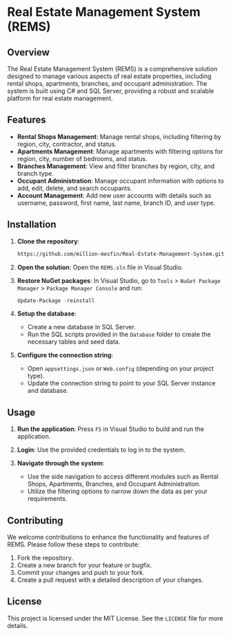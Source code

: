 # Real Estate Management System (REMS)

## Overview

The Real Estate Management System (REMS) is a comprehensive solution designed to manage various aspects of real estate properties, including rental shops, apartments, branches, and occupant administration. The system is built using C# and SQL Server, providing a robust and scalable platform for real estate management.

## Features

-   **Rental Shops Management**: Manage rental shops, including filtering by region, city, contractor, and status.
-   **Apartments Management**: Manage apartments with filtering options for region, city, number of bedrooms, and status.
-   **Branches Management**: View and filter branches by region, city, and branch type.
-   **Occupant Administration**: Manage occupant information with options to add, edit, delete, and search occupants.
-   **Account Management**: Add new user accounts with details such as username, password, first name, last name, branch ID, and user type.

## Installation

1. **Clone the repository**:
    ```bash
    https://github.com/million-mesfin/Real-Estate-Management-System.git
    ```
2. **Open the solution**:
   Open the `REMS.sln` file in Visual Studio.

3. **Restore NuGet packages**:
   In Visual Studio, go to `Tools` > `NuGet Package Manager` > `Package Manager Console` and run:

    ```powershell
    Update-Package -reinstall
    ```

4. **Setup the database**:

    - Create a new database in SQL Server.
    - Run the SQL scripts provided in the `Database` folder to create the necessary tables and seed data.

5. **Configure the connection string**:
    - Open `appsettings.json` or `Web.config` (depending on your project type).
    - Update the connection string to point to your SQL Server instance and database.

## Usage

1. **Run the application**:
   Press `F5` in Visual Studio to build and run the application.

2. **Login**:
   Use the provided credentials to log in to the system.

3. **Navigate through the system**:
    - Use the side navigation to access different modules such as Rental Shops, Apartments, Branches, and Occupant Administration.
    - Utilize the filtering options to narrow down the data as per your requirements.

## Contributing

We welcome contributions to enhance the functionality and features of REMS. Please follow these steps to contribute:

1. Fork the repository.
2. Create a new branch for your feature or bugfix.
3. Commit your changes and push to your fork.
4. Create a pull request with a detailed description of your changes.

## License

This project is licensed under the MIT License. See the `LICENSE` file for more details.
